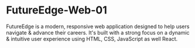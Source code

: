 # FutureEdge-Web-01
FutureEdge is a modern, responsive web application designed to help users navigate &amp; advance their careers. It's built with a strong focus on a dynamic &amp; intuitive user experience using HTML, CSS, JavaScript as well React.
